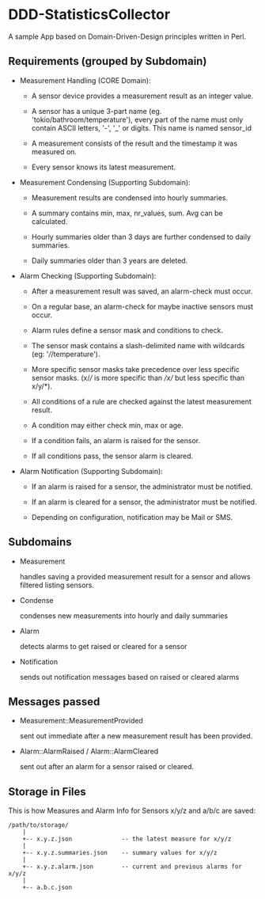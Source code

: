 DDD-StatisticsCollector
=======================

A sample App based on Domain-Driven-Design principles written in Perl.


Requirements (grouped by Subdomain)
-----------------------------------

* Measurement Handling (CORE Domain):

    * A sensor device provides a measurement result as an integer value.

    * A sensor has a unique 3-part name (eg. 'tokio/bathroom/temperature'),
  every part of the name must only contain ASCII letters, '-', '\_' or digits.
      This name is named sensor\_id

    * A measurement consists of the result and the timestamp it was measured on.

    * Every sensor knows its latest measurement.


* Measurement Condensing (Supporting Subdomain):

    * Measurement results are condensed into hourly summaries.

    * A summary contains min, max, nr\_values, sum. Avg can be calculated.

    * Hourly summaries older than 3 days are further condensed to daily summaries.

    * Daily summaries older than 3 years are deleted.


* Alarm Checking (Supporting Subdomain):

    * After a measurement result was saved, an alarm-check must occur.
  
    * On a regular base, an alarm-check for maybe inactive sensors must occur.

    * Alarm rules define a sensor mask and conditions to check.

    * The sensor mask contains a slash-delimited name with wildcards
      (eg: '*/*/temperature').

    * More specific sensor masks take precedence over less specific sensor masks.
      (x/*/* is more specific than */x/* but less specific than x/y/*).

    * All conditions of a rule are checked against the latest measurement result.
  
    * A condition may either check min, max or age.

    * If a condition fails, an alarm is raised for the sensor.

    * If all conditions pass, the sensor alarm is cleared.


* Alarm Notification (Supporting Subdomain):

    * If an alarm is raised for a sensor, the administrator must be notified.

    * If an alarm is cleared for a sensor, the administrator must be notified.

    * Depending on configuration, notification may be Mail or SMS.


Subdomains
----------

* Measurement

  handles saving a provided measurement result for a sensor and allows filtered
  listing sensors.

* Condense

  condenses new measurements into hourly and daily summaries

* Alarm

  detects alarms to get raised or cleared for a sensor

* Notification

  sends out notification messages based on raised or cleared alarms


Messages passed
---------------

* Measurement::MeasurementProvided

  sent out immediate after a new measurement result has been provided.

* Alarm::AlarmRaised / Alarm::AlarmCleared

  sent out after an alarm for a sensor raised or cleared.


Storage in Files
----------------

This is how Measures and Alarm Info for Sensors x/y/z and a/b/c are saved:

    /path/to/storage/
        |
        +-- x.y.z.json              -- the latest measure for x/y/z
        |
        +-- x.y.z.summaries.json    -- summary values for x/y/z
        |
        +-- x.y.z.alarm.json        -- current and previous alarms for x/y/z
        |
        +-- a.b.c.json
